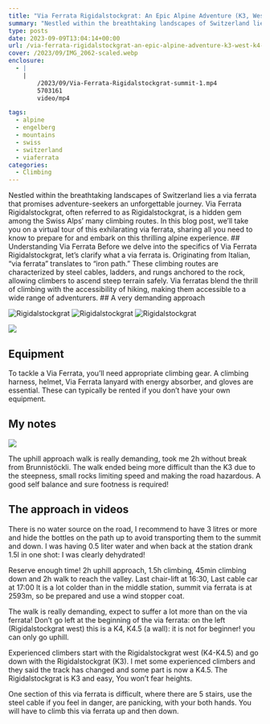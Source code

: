 ```yaml
---
title: "Via Ferrata Rigidalstockgrat: An Epic Alpine Adventure (K3, West K4 – K4.5 )"
summary: "Nestled within the breathtaking landscapes of Switzerland lies a via ferrata that promises adventure-seekers an unforgettable journey. Via Ferrata Rigidalstockgrat, often referred to as Rigidalstockgrat, is a hidden gem among the Swiss Alps many climbing routes."
type: posts
date: 2023-09-09T13:04:14+00:00
url: /via-ferrata-rigidalstockgrat-an-epic-alpine-adventure-k3-west-k4-k4-5/
cover: /2023/09/IMG_2062-scaled.webp
enclosure:
  - |
    |
        /2023/09/Via-Ferrata-Rigidalstockgrat-summit-1.mp4
        5703161
        video/mp4

tags:
  - alpine
  - engelberg
  - mountains
  - swiss
  - switzerland
  - viaferrata
categories:
  - Climbing
---
```

Nestled within the breathtaking landscapes of Switzerland lies a via ferrata that promises adventure-seekers an unforgettable journey. Via Ferrata Rigidalstockgrat, often referred to as Rigidalstockgrat, is a hidden gem among the Swiss Alps’ many climbing routes. In this blog post, we’ll take you on a virtual tour of this exhilarating via ferrata, sharing all you need to know to prepare for and embark on this thrilling alpine experience. ## Understanding Via Ferrata  Before we delve into the specifics of Via Ferrata Rigidalstockgrat, let’s clarify what a via ferrata is. Originating from Italian, “via ferrata” translates to “iron path.” These climbing routes are characterized by steel cables, ladders, and rungs anchored to the rock, allowing climbers to ascend steep terrain safely. Via ferratas blend the thrill of climbing with the accessibility of hiking, making them accessible to a wide range of adventurers. ## A very demanding approach

![Rigidalstockgrat](/2023/09/Via-Ferrata-Rigidalstockgrat-3-300x225.webp)
![Rigidalstockgrat](/2023/09/Via-Ferrata-Rigidalstockgrat-4-300x225.webp)
![Rigidalstockgrat](/2023/09/Via-Ferrata-Rigidalstockgrat-5-300x225.webp)


![](/2023/09/via-ferrata-equipement-1024x759.webp)

## Equipment

To tackle a Via Ferrata, you’ll need appropriate climbing gear. A climbing harness, helmet, Via Ferrata lanyard with energy absorber, and gloves are essential. These can typically be rented if you don’t have your own equipment.

## My notes

![](/2023/09/IMG_2061-1024x768.webp)

The uphill approach walk is really demanding, took me 2h without break from Brunnistöckli. The walk ended being more difficult than the K3 due to the steepness, small rocks limiting speed and making the road hazardous. A good self balance and sure footness is required!

## The approach in videos
There is no water source on the road, I recommend to have 3 litres or more and hide the bottles on the path up to avoid transporting them to the summit and down. I was having 0.5 liter water and when back at the station drank 1.5l in one shot: I was clearly dehydrated!

Reserve enough time! 2h uphill approach, 1.5h climbing, 45min climbing down and 2h walk to reach the valley. Last chair-lift at 16:30, Last cable car at 17:00 It is a lot colder than in the middle station, summit via ferrata is at 2593m, so be prepared and use a wind stopper coat.

The walk is really demanding, expect to suffer a lot more than on the via ferrata! Don’t go left at the beginning of the via ferrata: on the left (Rigidalstockgrat west) this is a K4, K4.5 (a wall): it is not for beginner! you can only go uphill.

Experienced climbers start with the Rigidalstockgrat west (K4-K4.5) and go down with the Rigidalstockgrat (K3). I met some experienced climbers and they said the track has changed and some part is now a K4.5. The Rigidalstockgrat is K3 and easy, You won’t fear heights.

One section of this via ferrata is difficult, where there are 5 stairs, use the steel cable if you feel in danger, are panicking, with your both hands. You will have to climb this via ferrata up and then down.
